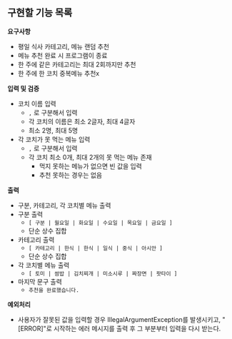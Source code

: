 ## 구현할 기능 목록

**요구사항**

- 평일 식사 카테고리, 메뉴 랜덤 추천
- 메뉴 추천 완료 시 프로그램이 종료
- 한 주에 같은 카테고리는 최대 2회까지만 추천
- 한 주에 한 코치 중복메뉴 추천x

**입력 및 검증**

- 코치 이름 입력
    - `,` 로 구분해서 입력
    - 각 코치의 이름은 최소 2글자, 최대 4글자
    - 최소 2명, 최대 5명
- 각 코치가 못 먹는 메뉴 입력
    - `,` 로 구분해서 입력
    - 각 코치 최소 0개, 최대 2개의 못 먹는 메뉴 존재
        - 먹지 못하는 메뉴가 없으면 빈 값을 입력
        - 추천 못하는 경우는 없음

**출력**

- 구분, 카테고리, 각 코치별 메뉴 출력
- 구분 출력
    - `[ 구분 | 월요일 | 화요일 | 수요일 | 목요일 | 금요일 ]`
    - 단순 상수 집합
- 카테고리 출력
    - `[ 카테고리 | 한식 | 한식 | 일식 | 중식 | 아시안 ]`
    - 단순 상수 집합
- 각 코치별 메뉴 출력
    - `[ 토미 | 쌈밥 | 김치찌개 | 미소시루 | 짜장면 | 팟타이 ]`
- 마지막 문구 출력
    - `추천을 완료했습니다.`

**예외처리**
- 사용자가 잘못된 값을 입력할 경우 IllegalArgumentException를 발생시키고, "[ERROR]"로 시작하는 에러 메시지를 출력 후 그 부분부터 입력을 다시 받는다.